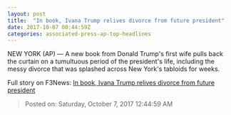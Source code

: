 ```yaml
---
layout: post
title:  "In book, Ivana Trump relives divorce from future president"
date: 2017-10-07 00:44:59Z
categories: associated-press-ap-top-headlines
---
```


NEW YORK (AP) — A new book from Donald Trump's first wife pulls back the curtain on a tumultuous period of the president's life, including the messy divorce that was splashed across New York's tabloids for weeks.


Full story on F3News: [In book, Ivana Trump relives divorce from future president](http://www.f3nws.com/n/2ajzrC)

> Posted on: Saturday, October 7, 2017 12:44:59 AM
